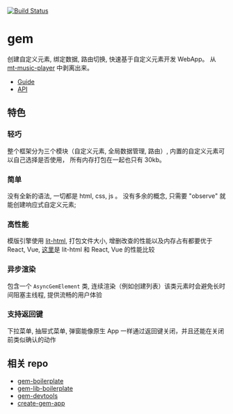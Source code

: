 [![Build Status](https://travis-ci.org/mantou132/gem.svg?branch=master)](https://travis-ci.org/mantou132/gem)

# gem

创建自定义元素, 绑定数据, 路由切换, 快速基于自定义元素开发 WebApp。
从 [mt-music-player](https://github.com/mantou132/mt-music-player) 中剥离出来。

- [Guide](https://gem-docs.netlify.com/guide/)
- [API](https://gem-docs.netlify.com/API/)

## 特色

### 轻巧

整个框架分为三个模块（自定义元素, 全局数据管理, 路由）,
内置的自定义元素可以自己选择是否使用，
所有内存打包在一起也只有 30kb。

### 简单

没有全新的语法, 一切都是 html, css, js 。
没有多余的概念, 只需要 "observe" 就能创建响应式自定义元素;

### 高性能

模版引擎使用 [lit-html](https://github.com/Polymer/lit-html),
打包文件大小, 增删改查的性能以及内存占有都要优于 React, Vue,
[这里](https://rawgit.com/krausest/js-framework-benchmark/master/webdriver-ts-results/table.html)是 lit-html 和 React, Vue 的性能比较

### 异步渲染

包含一个 `AsyncGemElement` 类, 连续渲染（例如创建列表）该类元素时会避免长时间阻塞主线程, 提供流畅的用户体验

### 支持返回键

下拉菜单, 抽屉式菜单, 弹窗能像原生 App 一样通过返回键关闭，并且还能在关闭前类似确认的动作

## 相关 repo

- [gem-boilerplate](https://github.com/mantou132/gem-boilerplate)
- [gem-lib-boilerplate](https://github.com/mantou132/gem-lib-boilerplate)
- [gem-devtools](https://github.com/mantou132/gem-devtools)
- [create-gem-app](https://github.com/mantou132/create-gem-app)
